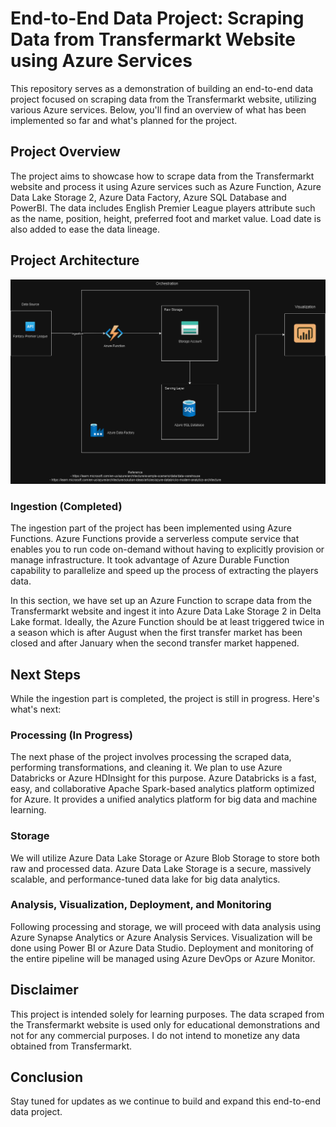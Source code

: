 # End-to-End Data Project: Scraping Data from Transfermarkt Website using Azure Services

This repository serves as a demonstration of building an end-to-end data project focused on scraping data from the Transfermarkt website, utilizing various Azure services. Below, you'll find an overview of what has been implemented so far and what's planned for the project.

## Project Overview

The project aims to showcase how to scrape data from the Transfermarkt website and process it using Azure services such as Azure Function, Azure Data Lake Storage 2, Azure Data Factory, Azure SQL Database and PowerBI. The data includes English Premier League players attribute such as the name, position, height, preferred foot and market value. Load date is also added to ease the data lineage.

## Project Architecture
![alt text](<Data_Pipeline_Flow-High Level Architecture.drawio.png>)

### Ingestion (Completed)

The ingestion part of the project has been implemented using Azure Functions. Azure Functions provide a serverless compute service that enables you to run code on-demand without having to explicitly provision or manage infrastructure. It took advantage of Azure Durable Function capability to parallelize and speed up the process of extracting the players data.

In this section, we have set up an Azure Function to scrape data from the Transfermarkt website and ingest it into Azure Data Lake Storage 2 in Delta Lake format. Ideally, the Azure Function should be at least triggered twice in a season which is after August when the first transfer market has been closed and after January when the second transfer market happened.

## Next Steps

While the ingestion part is completed, the project is still in progress. Here's what's next:

### Processing (In Progress)

The next phase of the project involves processing the scraped data, performing transformations, and cleaning it. We plan to use Azure Databricks or Azure HDInsight for this purpose. Azure Databricks is a fast, easy, and collaborative Apache Spark-based analytics platform optimized for Azure. It provides a unified analytics platform for big data and machine learning.

### Storage

We will utilize Azure Data Lake Storage or Azure Blob Storage to store both raw and processed data. Azure Data Lake Storage is a secure, massively scalable, and performance-tuned data lake for big data analytics.

### Analysis, Visualization, Deployment, and Monitoring

Following processing and storage, we will proceed with data analysis using Azure Synapse Analytics or Azure Analysis Services. Visualization will be done using Power BI or Azure Data Studio. Deployment and monitoring of the entire pipeline will be managed using Azure DevOps or Azure Monitor.

## Disclaimer

This project is intended solely for learning purposes. The data scraped from the Transfermarkt website is used only for educational demonstrations and not for any commercial purposes. I do not intend to monetize any data obtained from Transfermarkt.

## Conclusion

Stay tuned for updates as we continue to build and expand this end-to-end data project.
